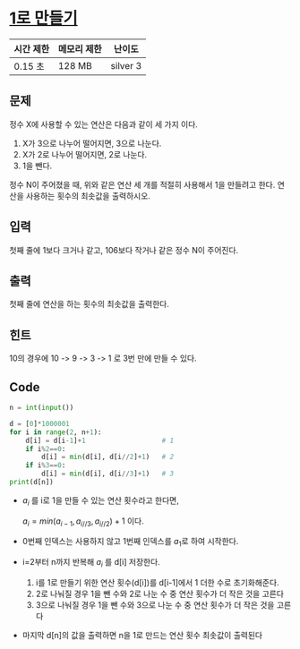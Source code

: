 # [1로 만들기](https://www.acmicpc.net/problem/1463)

| 시간 제한 | 메모리 제한 | 난이도 |
| --- | --- | --- |
| 0.15 초 | 128 MB | silver 3 |

## 문제

정수 X에 사용할 수 있는 연산은 다음과 같이 세 가지 이다.

1. X가 3으로 나누어 떨어지면, 3으로 나눈다.
2. X가 2로 나누어 떨어지면, 2로 나눈다.
3. 1을 뺀다.

정수 N이 주어졌을 때, 위와 같은 연산 세 개를 적절히 사용해서 1을 만들려고 한다. 연산을 사용하는 횟수의 최솟값을 출력하시오.

## 입력

첫째 줄에 1보다 크거나 같고, 106보다 작거나 같은 정수 N이 주어진다.

## 출력

첫째 줄에 연산을 하는 횟수의 최솟값을 출력한다.

## 힌트

10의 경우에 10 -> 9 -> 3 -> 1 로 3번 만에 만들 수 있다.

## Code

```python
n = int(input())

d = [0]*1000001
for i in range(2, n+1):
    d[i] = d[i-1]+1                   # 1
    if i%2==0:
        d[i] = min(d[i], d[i//2]+1)   # 2
    if i%3==0:
        d[i] = min(d[i], d[i//3]+1)   # 3
print(d[n])
```

- $a_i$ 를 i로 1을 만들 수 있는 연산 횟수라고 한다면,
    
    $a_i = min(a_{i-1}, a_{i//3}, a_{i//2})+1$ 이다.
    
- 0번째 인덱스는 사용하지 않고 1번째 인덱스를 $a_1$로 하여 시작한다.
- i=2부터 n까지 반복해 $a_i$ 를 d[i] 저장한다.
    1. i를 1로 만들기 위한 연산 횟수(d[i])를 d[i-1]에서 1 더한 수로 초기화해준다.
    2. 2로 나눠질 경우 1을 뺀 수와 2로 나눈 수 중 연산 횟수가 더 작은 것을 고른다
    3. 3으로 나눠질 경우 1을 뺀 수와 3으로 나눈 수 중 연산 횟수가 더 작은 것을 고른다
- 마지막 d[n]의 값을 출력하면 n을 1로 만드는 연산 횟수 최솟값이 출력된다